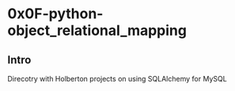 # 0x0F-python-object_relational_mapping

## Intro
Direcotry with Holberton projects on using SQLAlchemy for MySQL